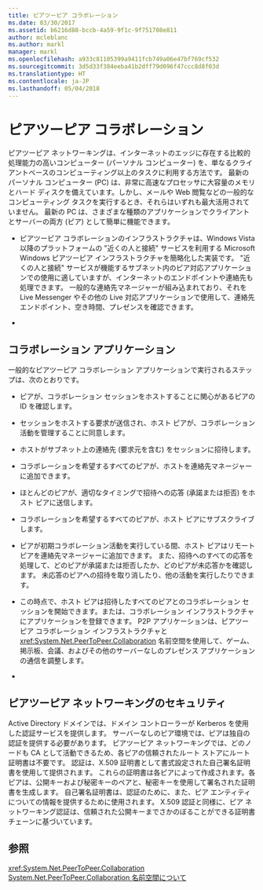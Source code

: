 ```yaml
---
title: ピアツーピア コラボレーション
ms.date: 03/30/2017
ms.assetid: b6216d88-bccb-4a59-9f1c-9f751708e811
author: mcleblanc
ms.author: markl
manager: markl
ms.openlocfilehash: a933c81105399a9411fcb749a06e47bf769cf532
ms.sourcegitcommit: 3d5d33f384eeba41b2dff79d096f47ccc8d8f03d
ms.translationtype: HT
ms.contentlocale: ja-JP
ms.lasthandoff: 05/04/2018
---
```

# <a name="peer-to-peer-collaboration"></a>ピアツーピア コラボレーション
ピアツーピア ネットワーキングは、インターネットのエッジに存在する比較的処理能力の高いコンピューター (パーソナル コンピューター) を、単なるクライアントベースのコンピューティング以上のタスクに利用する方法です。 最新のパーソナル コンピューター (PC) は、非常に高速なプロセッサに大容量のメモリとハード ディスクを備えています。しかし、メールや Web 閲覧などの一般的なコンピューティング タスクを実行するとき、それらはいずれも最大活用されていません。 最新の PC は、さまざまな種類のアプリケーションでクライアントとサーバーの両方 (ピア) として簡単に機能できます。  
  
-   ピアツーピア コラボレーションのインフラストラクチャは、Windows Vista 以降のプラットフォームの "近くの人と接続" サービスを利用する Microsoft Windows ピアツーピア インフラストラクチャを簡略化した実装です。 "近くの人と接続" サービスが機能するサブネット内のピア対応アプリケーションでの使用に適していますが、インターネットのエンドポイントや連絡先も処理できます。 一般的な連絡先マネージャーが組み込まれており、それを Live Messenger やその他の Live 対応アプリケーションで使用して、連絡先エンドポイント、空き時間、プレゼンスを確認できます。  
  
-  
  
## <a name="collaboration-applications"></a>コラボレーション アプリケーション  
 一般的なピアツーピア コラボレーション アプリケーションで実行されるステップは、次のとおりです。  
  
-   ピアが、コラボレーション セッションをホストすることに関心があるピアの ID を確認します。  
  
-   セッションをホストする要求が送信され、ホスト ピアが、コラボレーション活動を管理することに同意します。  
  
-   ホストがサブネット上の連絡先 (要求元を含む) をセッションに招待します。  
  
-   コラボレーションを希望するすべてのピアが、ホストを連絡先マネージャーに追加できます。  
  
-   ほとんどのピアが、適切なタイミングで招待への応答 (承諾または拒否) をホスト ピアに送信します。  
  
-   コラボレーションを希望するすべてのピアが、ホスト ピアにサブスクライブします。  
  
-   ピアが初期コラボレーション活動を実行している間、ホスト ピアはリモート ピアを連絡先マネージャーに追加できます。 また、招待へのすべての応答を処理して、どのピアが承諾または拒否したか、どのピアが未応答かを確認します。  未応答のピアへの招待を取り消したり、他の活動を実行したりできます。  
  
-   この時点で、ホスト ピアは招待したすべてのピアとのコラボレーション セッションを開始できます。または、コラボレーション インフラストラクチャにアプリケーションを登録できます。  P2P アプリケーションは、ピアツーピア コラボレーション インフラストラクチャと <xref:System.Net.PeerToPeer.Collaboration> 名前空間を使用して、ゲーム、掲示板、会議、およびその他のサーバーなしのプレゼンス アプリケーションの通信を調整します。  
  
-  
  
## <a name="peer-to-peer-networking-security"></a>ピアツーピア ネットワーキングのセキュリティ  
 Active Directory ドメインでは、ドメイン コントローラーが Kerberos を使用した認証サービスを提供します。 サーバーなしのピア環境では、ピアは独自の認証を提供する必要があります。 ピアツーピア ネットワーキングでは、どのノードも CA として活動できるため、各ピアの信頼されたルート ストアにルート証明書は不要です。 認証は、X.509 証明書として書式設定された自己署名証明書を使用して提供されます。 これらの証明書は各ピアによって作成されます。各ピアは、公開キーおよび秘密キーのペアと、秘密キーを使用して署名された証明書を生成します。 自己署名証明書は、認証のために、また、ピア エンティティについての情報を提供するために使用されます。 X.509 認証と同様に、ピア ネットワーキング認証は、信頼された公開キーまでさかのぼることができる証明書チェーンに基づいています。  
  
## <a name="see-also"></a>参照  
 <xref:System.Net.PeerToPeer.Collaboration>  
 [System.Net.PeerToPeer.Collaboration 名前空間について](../../../docs/framework/network-programming/about-the-system-net-peertopeer-collaboration-namespace.md)
